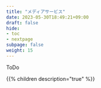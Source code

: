 ```yaml
---
title: "メディアサービス"
date: 2023-05-30T18:49:21+09:00
draft: false
hide:
- toc
- nextpage
subpage: false
weight: 15
---
```


ToDo

<!--more-->

{{% children description="true"   %}}